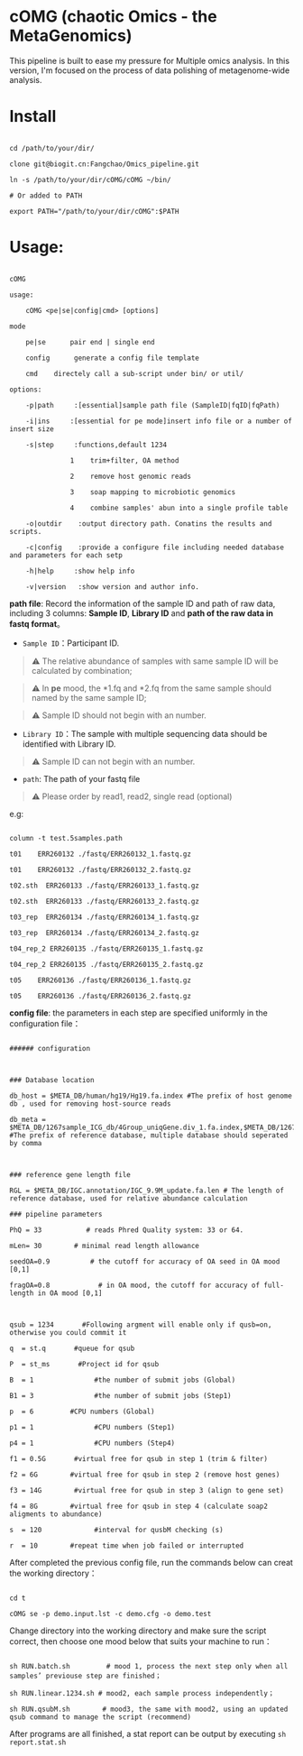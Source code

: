 # cOMG (chaotic Omics - the MetaGenomics)

This pipeline is built to ease my pressure for Multiple omics analysis. In this version, I'm focused on the process of data polishing of metagenome-wide analysis.

 

# Install

 

```

cd /path/to/your/dir/

clone git@biogit.cn:Fangchao/Omics_pipeline.git

ln -s /path/to/your/dir/cOMG/cOMG ~/bin/

# Or added to PATH

export PATH="/path/to/your/dir/cOMG":$PATH

```

 

# Usage:


```

cOMG

usage:

​    cOMG <pe|se|config|cmd> [options]

mode

​    pe|se      pair end | single end

​    config      generate a config file template

​    cmd    directely call a sub-script under bin/ or util/

options:

​    -p|path     :[essential]sample path file (SampleID|fqID|fqPath)

​    -i|ins     :[essential for pe mode]insert info file or a number of insert size

​    -s|step     :functions,default 1234

​               1    trim+filter, OA method

​               2    remove host genomic reads

​               3    soap mapping to microbiotic genomics

​               4    combine samples' abun into a single profile table

​    -o|outdir    :output directory path. Conatins the results and scripts.

​    -c|config    :provide a configure file including needed database and parameters for each setp

​    -h|help     :show help info

​    -v|version   :show version and author info.

```

 

**path file**: Record the information of the sample ID and path of raw data, including 3 columns: **Sample ID**, **Library ID** and **path of the raw data in fastq format**。

 

- `Sample ID`：Participant ID.

 

 > :warning: The relative abundance of samples with same sample ID will be calculated by combination;

 >

 > :warning: In **pe** mood, the \*1.fq and \*2.fq from the same sample should named by the same sample ID;

 >

 > :warning: Sample ID should not begin with an number.

 

- `Library ID`：The sample with multiple sequencing data should be identified with Library ID.

 

 > :warning: Sample ID can not begin with an number.

 

- `path`: The path of your fastq file

 

 > :warning: Please order by read1, read2, single read (optional)

 

e.g:

 

```

column -t test.5samples.path

t01    ERR260132 ./fastq/ERR260132_1.fastq.gz

t01    ERR260132 ./fastq/ERR260132_2.fastq.gz

t02.sth  ERR260133 ./fastq/ERR260133_1.fastq.gz

t02.sth  ERR260133 ./fastq/ERR260133_2.fastq.gz

t03_rep  ERR260134 ./fastq/ERR260134_1.fastq.gz

t03_rep  ERR260134 ./fastq/ERR260134_2.fastq.gz

t04_rep_2 ERR260135 ./fastq/ERR260135_1.fastq.gz

t04_rep_2 ERR260135 ./fastq/ERR260135_2.fastq.gz

t05    ERR260136 ./fastq/ERR260136_1.fastq.gz

t05    ERR260136 ./fastq/ERR260136_2.fastq.gz

```

 

 

 

**config file**: the parameters in each step are specified uniformly in the configuration file：

 

```

###### configuration

 

### Database location

db_host = $META_DB/human/hg19/Hg19.fa.index #The prefix of host genome db , used for removing host-source reads

db_meta = $META_DB/1267sample_ICG_db/4Group_uniqGene.div_1.fa.index,$META_DB/1267sample_ICG_db/4Group_uniqGene.div_2.fa.index #The prefix of reference database, multiple database should seperated by comma

 

### reference gene length file

RGL = $META_DB/IGC.annotation/IGC_9.9M_update.fa.len # The length of reference database, used for relative abundance calculation

### pipeline parameters

PhQ = 33           # reads Phred Quality system: 33 or 64.

mLen= 30        # minimal read length allowance

seedOA=0.9          # the cutoff for accuracy of OA seed in OA mood [0,1]

fragOA=0.8            # in OA mood, the cutoff for accuracy of full-length in OA mood [0,1]

 

qsub = 1234       #Following argment will enable only if qusb=on, otherwise you could commit it

q  = st.q       #queue for qsub

P  = st_ms       #Project id for qsub

B  = 1               #the number of submit jobs (Global)

B1 = 3               #the number of submit jobs (Step1)

p  = 6         #CPU numbers (Global)

p1 = 1               #CPU numbers (Step1)

p4 = 1               #CPU numbers (Step4)

f1 = 0.5G       #virtual free for qsub in step 1 (trim & filter)

f2 = 6G        #virtual free for qsub in step 2 (remove host genes)

f3 = 14G        #virtual free for qsub in step 3 (align to gene set)

f4 = 8G        #virtual free for qsub in step 4 (calculate soap2 aligments to abundance)

s  = 120             #interval for qusbM checking (s)

r  = 10        #repeat time when job failed or interrupted

```

 

After completed the previous config file, run the commands below can creat the working directory：

 

```

cd t

cOMG se -p demo.input.lst -c demo.cfg -o demo.test

```

 

Change directory into the working directory and make sure the script correct, then choose one mood below that suits your machine to run：

 

```

sh RUN.batch.sh         # mood 1, process the next step only when all samples’ previouse step are finished；

sh RUN.linear.1234.sh # mood2, each sample process independently；

sh RUN.qsubM.sh        # mood3, the same with mood2, using an updated qsub command to manage the script (recommend)

```

 

After programs are all finished, a stat report can be output by executing `sh report.stat.sh`
